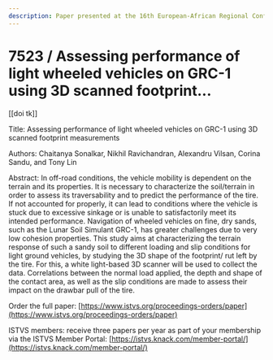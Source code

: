 ```yaml
---
description: Paper presented at the 16th European-African Regional Conference of the ISTVS
---
```


# 7523 / Assessing performance of light wheeled vehicles on GRC-1 using 3D scanned footprint...

\[\[doi tk]]

Title: Assessing performance of light wheeled vehicles on GRC-1 using 3D scanned footprint measurements

Authors: Chaitanya Sonalkar, Nikhil Ravichandran, Alexandru Vilsan, Corina Sandu, and Tony Lin

Abstract: In off-road conditions, the vehicle mobility is dependent on the terrain and its properties. It is necessary to characterize the soil/terrain in order to assess its traversability and to predict the performance of the tire. If not accounted for properly, it can lead to conditions where the vehicle is stuck due to excessive sinkage or is unable to satisfactorily meet its intended performance. Navigation of wheeled vehicles on fine, dry sands, such as the Lunar Soil Simulant GRC-1, has greater challenges due to very low cohesion properties. This study aims at characterizing the terrain response of such a sandy soil to different loading and slip conditions for light ground vehicles, by studying the 3D shape of the footprint/ rut left by the tire. For this, a white light-based 3D scanner will be used to collect the data. Correlations between the normal load applied, the depth and shape of the contact area, as well as the slip conditions are made to assess their impact on the drawbar pull of the tire.

Order the full paper: [https://www.istvs.org/proceedings-orders/paper](https://www.istvs.org/proceedings-orders/paper)

ISTVS members: receive three papers per year as part of your membership via the ISTVS Member Portal: [https://istvs.knack.com/member-portal/](https://istvs.knack.com/member-portal/)

